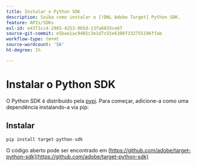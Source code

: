 ```yaml
---
title: Instalar o Python SDK
description: Saiba como instalar o [!DNL Adobe Target] Python SDK.
feature: APIs/SDKs
exl-id: e4371cc4-2965-4253-9b5d-13fa6835ce67
source-git-commit: e5bae1ac9485c3e1d7c55e6386f332755196ffab
workflow-type: tm+mt
source-wordcount: '56'
ht-degree: 1%

---
```


# Instalar o Python SDK

O Python SDK é distribuído pela [pypi](https://pypi.org/project/target-python-sdk). Para começar, adicione-a como uma dependência instalando-a via pip:

## Instalar

```python {line-numbers="true"}
pip install target-python-sdk
```

O código aberto pode ser encontrado em [https://github.com/adobe/target-python-sdk](https://github.com/adobe/target-python-sdk)

